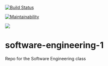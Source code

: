 [![Build Status](https://travis-ci.com/Deh410/software-engineering-1.svg?branch=master)](https://travis-ci.com/Deh410/software-engineering-1)

[![Maintainability](https://api.codeclimate.com/v1/badges/6904662864fd779b90f1/maintainability)](https://codeclimate.com/github/Deh410/software-engineering-1/maintainability)

<a href="https://codeclimate.com/github/Deh410/software-engineering-1/test_coverage"><img src="https://api.codeclimate.com/v1/badges/6904662864fd779b90f1/test_coverage" /></a>

# software-engineering-1
Repo for the Software Engineering class
